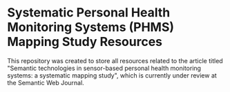 # Systematic Personal Health Monitoring Systems (PHMS) Mapping Study Resources

This repository was created to store all resources related to the article titled "Semantic technologies in sensor-based personal health monitoring systems: a systematic mapping study", which is currently under review at the Semantic Web Journal.
